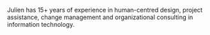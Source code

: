 Julien has 15+ years of experience in human-centred design, project assistance, change management and organizational consulting in information technology.